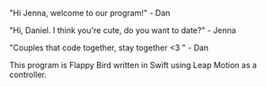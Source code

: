 "Hi Jenna, welcome to our program!" - Dan

"Hi, Daniel. I think you're cute, do you want to date?" - Jenna

"Couples that code together, stay together <3 " - Dan

This program is Flappy Bird written in Swift using Leap Motion as a controller.
